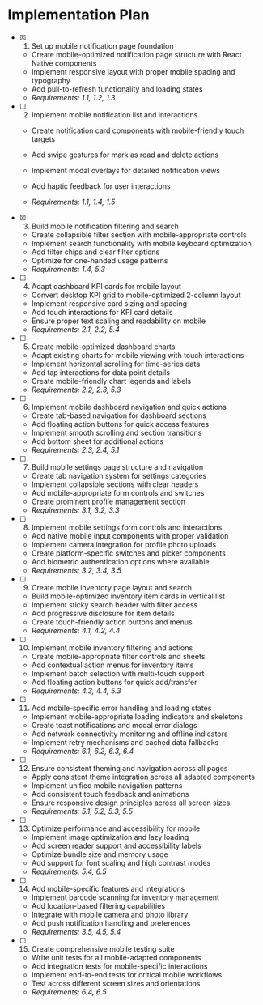 # Implementation Plan

- [x] 1. Set up mobile notification page foundation


  - Create mobile-optimized notification page structure with React Native components
  - Implement responsive layout with proper mobile spacing and typography
  - Add pull-to-refresh functionality and loading states
  - _Requirements: 1.1, 1.2, 1.3_



- [ ] 2. Implement mobile notification list and interactions
  - Create notification card components with mobile-friendly touch targets
  - Add swipe gestures for mark as read and delete actions
  - Implement modal overlays for detailed notification views



  - Add haptic feedback for user interactions
  - _Requirements: 1.1, 1.4, 1.5_

- [x] 3. Build mobile notification filtering and search



  - Create collapsible filter section with mobile-appropriate controls
  - Implement search functionality with mobile keyboard optimization
  - Add filter chips and clear filter options
  - Optimize for one-handed usage patterns
  - _Requirements: 1.4, 5.3_

- [ ] 4. Adapt dashboard KPI cards for mobile layout
  - Convert desktop KPI grid to mobile-optimized 2-column layout
  - Implement responsive card sizing and spacing
  - Add touch interactions for KPI card details
  - Ensure proper text scaling and readability on mobile
  - _Requirements: 2.1, 2.2, 5.4_

- [ ] 5. Create mobile-optimized dashboard charts
  - Adapt existing charts for mobile viewing with touch interactions
  - Implement horizontal scrolling for time-series data
  - Add tap interactions for data point details
  - Create mobile-friendly chart legends and labels
  - _Requirements: 2.2, 2.3, 5.3_

- [ ] 6. Implement mobile dashboard navigation and quick actions
  - Create tab-based navigation for dashboard sections
  - Add floating action buttons for quick access features
  - Implement smooth scrolling and section transitions
  - Add bottom sheet for additional actions
  - _Requirements: 2.3, 2.4, 5.1_

- [ ] 7. Build mobile settings page structure and navigation
  - Create tab navigation system for settings categories
  - Implement collapsible sections with clear headers
  - Add mobile-appropriate form controls and switches
  - Create prominent profile management section
  - _Requirements: 3.1, 3.2, 3.3_

- [ ] 8. Implement mobile settings form controls and interactions
  - Add native mobile input components with proper validation
  - Implement camera integration for profile photo uploads
  - Create platform-specific switches and picker components
  - Add biometric authentication options where available
  - _Requirements: 3.2, 3.4, 3.5_

- [ ] 9. Create mobile inventory page layout and search
  - Build mobile-optimized inventory item cards in vertical list
  - Implement sticky search header with filter access
  - Add progressive disclosure for item details
  - Create touch-friendly action buttons and menus
  - _Requirements: 4.1, 4.2, 4.4_

- [ ] 10. Implement mobile inventory filtering and actions
  - Create mobile-appropriate filter controls and sheets
  - Add contextual action menus for inventory items
  - Implement batch selection with multi-touch support
  - Add floating action buttons for quick add/transfer
  - _Requirements: 4.3, 4.4, 5.3_

- [ ] 11. Add mobile-specific error handling and loading states
  - Implement mobile-appropriate loading indicators and skeletons
  - Create toast notifications and modal error dialogs
  - Add network connectivity monitoring and offline indicators
  - Implement retry mechanisms and cached data fallbacks
  - _Requirements: 6.1, 6.2, 6.3, 6.4_

- [ ] 12. Ensure consistent theming and navigation across all pages
  - Apply consistent theme integration across all adapted components
  - Implement unified mobile navigation patterns
  - Add consistent touch feedback and animations
  - Ensure responsive design principles across all screen sizes
  - _Requirements: 5.1, 5.2, 5.3, 5.5_

- [ ] 13. Optimize performance and accessibility for mobile
  - Implement image optimization and lazy loading
  - Add screen reader support and accessibility labels
  - Optimize bundle size and memory usage
  - Add support for font scaling and high contrast modes
  - _Requirements: 5.4, 6.5_

- [ ] 14. Add mobile-specific features and integrations
  - Implement barcode scanning for inventory management
  - Add location-based filtering capabilities
  - Integrate with mobile camera and photo library
  - Add push notification handling and preferences
  - _Requirements: 3.5, 4.5, 5.4_

- [ ] 15. Create comprehensive mobile testing suite
  - Write unit tests for all mobile-adapted components
  - Add integration tests for mobile-specific interactions
  - Implement end-to-end tests for critical mobile workflows
  - Test across different screen sizes and orientations
  - _Requirements: 6.4, 6.5_
